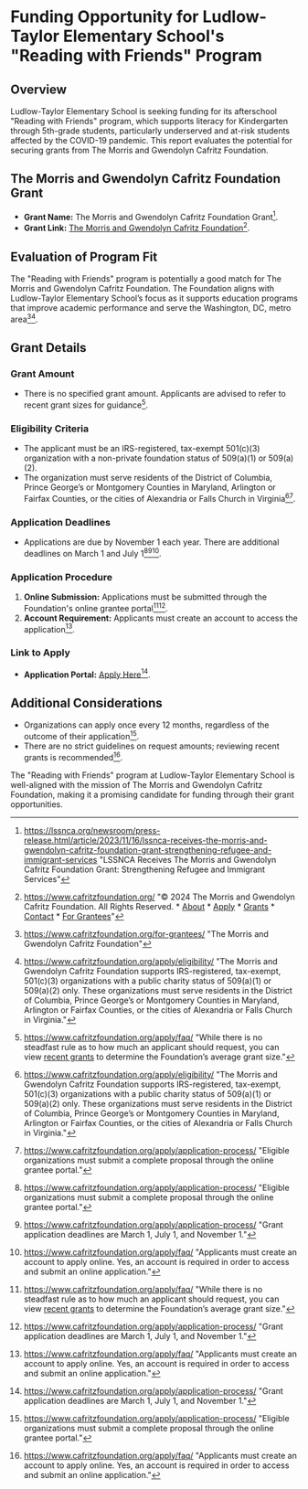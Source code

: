 # Funding Opportunity for Ludlow-Taylor Elementary School's "Reading with Friends" Program

## Overview

Ludlow-Taylor Elementary School is seeking funding for its afterschool "Reading with Friends" program, which supports literacy for Kindergarten through 5th-grade students, particularly underserved and at-risk students affected by the COVID-19 pandemic. This report evaluates the potential for securing grants from The Morris and Gwendolyn Cafritz Foundation.

## The Morris and Gwendolyn Cafritz Foundation Grant

- **Grant Name:** The Morris and Gwendolyn Cafritz Foundation Grant[^1].
- **Grant Link:** [The Morris and Gwendolyn Cafritz Foundation](https://www.cafritzfoundation.org/)[^2].

## Evaluation of Program Fit

The "Reading with Friends" program is potentially a good match for The Morris and Gwendolyn Cafritz Foundation. The Foundation aligns with Ludlow-Taylor Elementary School’s focus as it supports education programs that improve academic performance and serve the Washington, DC, metro area[^3][^4].

## Grant Details

### Grant Amount

- There is no specified grant amount. Applicants are advised to refer to recent grant sizes for guidance[^5].

### Eligibility Criteria

- The applicant must be an IRS-registered, tax-exempt 501(c)(3) organization with a non-private foundation status of 509(a)(1) or 509(a)(2).
- The organization must serve residents of the District of Columbia, Prince George’s or Montgomery Counties in Maryland, Arlington or Fairfax Counties, or the cities of Alexandria or Falls Church in Virginia[^4][^6].

### Application Deadlines

- Applications are due by November 1 each year. There are additional deadlines on March 1 and July 1[^6][^7][^8].

### Application Procedure

1. **Online Submission:** Applications must be submitted through the Foundation's online grantee portal[^5][^7].
2. **Account Requirement:** Applicants must create an account to access the application[^8].

### Link to Apply

- **Application Portal:** [Apply Here](https://cafritzfoundation.givingdata.com/portal/campaign/cafritzfdn2024novemberapplication?panelMode=signIn)[^7].

## Additional Considerations

- Organizations can apply once every 12 months, regardless of the outcome of their application[^6].
- There are no strict guidelines on request amounts; reviewing recent grants is recommended[^8].

The "Reading with Friends" program at Ludlow-Taylor Elementary School is well-aligned with the mission of The Morris and Gwendolyn Cafritz Foundation, making it a promising candidate for funding through their grant opportunities.

[^1]: https://lssnca.org/newsroom/press-release.html/article/2023/11/16/lssnca-receives-the-morris-and-gwendolyn-cafritz-foundation-grant-strengthening-refugee-and-immigrant-services "LSSNCA Receives The Morris and Gwendolyn Cafritz Foundation Grant: Strengthening Refugee and Immigrant Services"
[^2]: https://www.cafritzfoundation.org/ "© 2024 The Morris and Gwendolyn Cafritz Foundation. All Rights Reserved. * [About](/about/about-the-foundation/) * [Apply](/apply/funding-priorities/) * [Grants](/grants/recent-grants/) * [Contact](/contact/) * [For Grantees](/for-grantees/)"
[^3]: https://www.cafritzfoundation.org/for-grantees/ "The Morris and Gwendolyn Cafritz Foundation"
[^4]: https://www.cafritzfoundation.org/apply/eligibility/ "The Morris and Gwendolyn Cafritz Foundation supports IRS-registered, tax-exempt, 501(c)(3) organizations with a public charity status of 509(a)(1) or 509(a)(2) only. These organizations must serve residents in the District of Columbia, Prince George’s or Montgomery Counties in Maryland, Arlington or Fairfax Counties, or the cities of Alexandria or Falls Church in Virginia."
[^5]: https://www.cafritzfoundation.org/apply/faq/ "While there is no steadfast rule as to how much an applicant should request, you can view [recent grants](/grants/recent-grants/) to determine the Foundation’s average grant size."
[^6]: https://www.cafritzfoundation.org/apply/application-process/ "Eligible organizations must submit a complete proposal through the online grantee portal."
[^7]: https://www.cafritzfoundation.org/apply/application-process/ "Grant application deadlines are March 1, July 1, and November 1."
[^8]: https://www.cafritzfoundation.org/apply/faq/ "Applicants must create an account to apply online. Yes, an account is required in order to access and submit an online application."